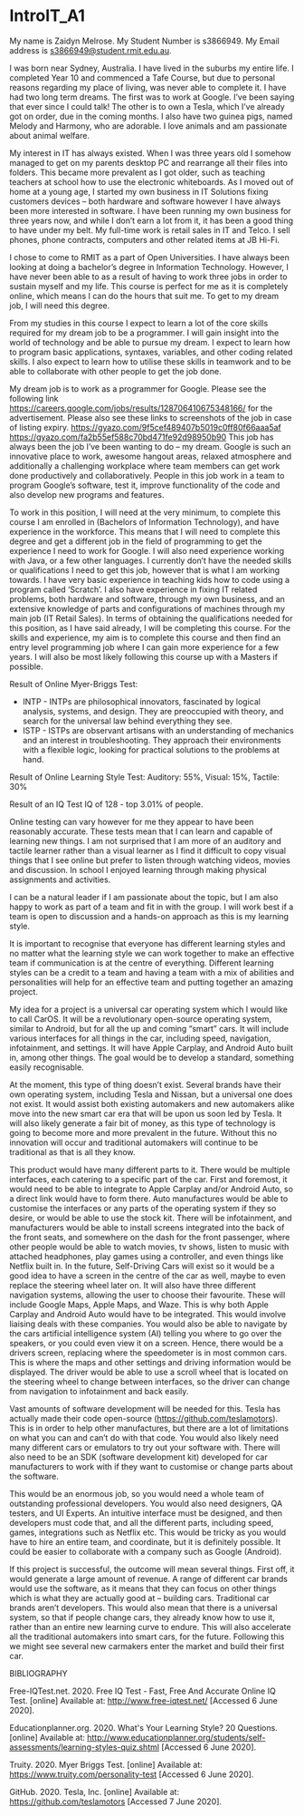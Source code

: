 # IntroIT_A1

My name is Zaidyn Melrose. My Student Number is s3866949. My Email address is s3866949@student.rmit.edu.au. 


I was born near Sydney, Australia.  I have lived in the suburbs my entire life. I completed Year 10 and commenced a Tafe Course, but due to personal reasons regarding my place of living, was never able to complete it. I have had two long term dreams. The first was to work at Google. I’ve been saying that ever since I could talk! The other is to own a Tesla, which I’ve already got on order, due in the coming months. I also have two guinea pigs, named Melody and Harmony, who are adorable. I love animals and am passionate about animal welfare.


My interest in IT has always existed. When I was three years old I somehow managed to get on my parents desktop PC and rearrange all their files into folders. This became more prevalent as I got older, such as teaching teachers at school how to use the electronic whiteboards.  As I moved out of home at a young age, I started my own business in IT Solutions fixing customers devices – both hardware and software however I have always been more interested in software. I have been running my own business for three years now, and while I don’t earn a lot from it, it has been a good thing to have under my belt. My full-time work is retail sales in IT and Telco. I sell phones, phone contracts, computers and other related items at JB Hi-Fi.


I chose to come to RMIT as a part of Open Universities. I have always been looking at doing a bachelor’s degree in Information Technology. However, I have never been able to as a result of having to work three jobs in order to sustain myself and my life. This course is perfect for me as it is completely online, which means I can do the hours that suit me.  To get to my dream job, I will need this degree.


From my studies in this course I expect to learn a lot of the core skills required for my dream job to be a programmer. I will gain insight into the world of technology and be able to pursue my dream. I expect to learn how to program basic applications, syntaxes, variables, and other coding related skills. I also expect to learn how to utilise these skills in teamwork and to be able to collaborate with other people to get the job done.


My dream job is to work as a programmer for Google. Please see the following link https://careers.google.com/jobs/results/128706410675348166/ for the advertisement. Please also see these links to screenshots of the job in case of listing expiry. https://gyazo.com/9f5cef489407b5019c0ff80f66aaa5af https://gyazo.com/fa2b55ef588c70bd471fe92d98950b90 
This job has always been the job I’ve been wanting to do – my dream. Google is such an innovative place to work, awesome hangout areas, relaxed atmosphere and additionally a challenging workplace where team members can get work done productively and collaboratively.  People in this job work in a team to program Google’s software, test it, improve functionality of the code and also develop new programs and features. 


To work in this position, I will need at the very minimum, to complete this course I am enrolled in (Bachelors of Information Technology), and have experience in the workforce. This means that I will need to complete this degree and get a different job in the field of programming to get the experience I need to work for Google. I will also need experience working with Java, or a few other languages. I currently don’t have the needed skills or qualifications I need to get this job, however that is what I am working towards. I have very basic experience in teaching kids how to code using a program called ‘Scratch’. I also have experience in fixing IT related problems, both hardware and software, through my own business, and an extensive knowledge of parts and configurations of machines through my main job (IT Retail Sales). In terms of obtaining the qualifications needed for this position, as I have said already, I will be completing this course. For the skills and experience, my aim is to complete this course and then find an entry level programming job where I can gain more experience for a few years. I will also be most likely following this course up with a Masters if possible.


Result of Online Myer-Briggs Test:
- INTP - INTPs are philosophical innovators, fascinated by logical analysis, systems, and design. They are preoccupied with theory, and search for the universal law behind everything they see.
- ISTP - ISTPs are observant artisans with an understanding of mechanics and an interest in troubleshooting. They approach their environments with a flexible logic, looking for practical solutions to the problems at hand.


Result of Online Learning Style Test:
Auditory: 55%, Visual: 15%, Tactile: 30%


Result of an IQ Test
IQ of 128 - top 3.01% of people.


Online testing can vary however for me they appear to have been reasonably accurate. These tests mean that I can learn and capable of learning new things. I am not surprised that I am more of an auditory and tactile learner rather than a visual learner as I find it difficult to copy visual things that I see online but prefer to listen through watching videos, movies and discussion. In school I enjoyed learning through making physical assignments and activities. 


I can be a natural leader if I am passionate about the topic, but I am also happy to work as part of a team and fit in with the group.  I will work best if a team is open to discussion and a hands-on approach as this is my learning style. 


It is important to recognise that everyone has different learning styles and no matter what the learning style we can work together to make an effective team if communication is at the centre of everything. Different learning styles can be a credit to a team and having a team with a mix of abilities and personalities will help for an effective team and putting together an amazing project.


My idea for a project is a universal car operating system which I would like to call CarOS. It will be a revolutionary open-source operating system, similar to Android, but for all the up and coming “smart” cars. It will include various interfaces for all things in the car, including speed, navigation, infotainment, and settings. It will have Apple Carplay, and Android Auto built in, among other things. The goal would be to develop a standard, something easily recognisable.


At the moment, this type of thing doesn’t exist. Several brands have their own operating system, including Tesla and Nissan, but a universal one does not exist. It would assist both existing automakers and new automakers alike move into the new smart car era that will be upon us soon led by Tesla. It will also likely generate a fair bit of money, as this type of technology is going to become more and more prevalent in the future. Without this no innovation will occur and traditional automakers will continue to be traditional as that is all they know.


This product would have many different parts to it. There would be multiple interfaces, each catering to a specific part of the car. First and foremost, it would need to be able to integrate to Apple Carplay and/or Android Auto, so a direct link would have to form there. Auto manufactures would be able to customise the interfaces or any parts of the operating system if they so desire, or would be able to use the stock kit. There will be infotainment, and manufacturers would be able to install screens integrated into the back of the front seats, and somewhere on the dash for the front passenger, where other people would be able to watch movies, tv shows, listen to music with attached headphones, play games using a controller, and even things like Netflix built in. In the future, Self-Driving Cars will exist so it would be a good idea to have a screen in the centre of the car as well, maybe to even replace the steering wheel later on. It will also have three different navigation systems, allowing the user to choose their favourite. These will include Google Maps, Apple Maps, and Waze. This is why both Apple Carplay and Android Auto would have to be integrated. This would involve liaising deals with these companies. You would also be able to navigate by the cars artificial intelligence system (AI) telling you where to go over the speakers, or you could even view it on a screen. Hence, there would be a drivers screen, replacing where the speedometer is in most common cars. This is where the maps and other settings and driving information would be displayed. The driver would be able to use a scroll wheel that is located on the steering wheel to change between interfaces, so the driver can change from navigation to infotainment and back easily. 


Vast amounts of software development will be needed for this. Tesla has actually made their code open-source (https://github.com/teslamotors). This is in order to help other manufactures, but there are a lot of limitations on what you can and can’t do with that code. You would also likely need many different cars or emulators to try out your software with. There will also need to be an SDK (software development kit) developed for car manufacturers to work with if they want to customise or change parts about the software.


This would be an enormous job, so you would need a whole team of outstanding professional developers. You would also need designers, QA testers, and UI Experts. An intuitive interface must be designed, and then developers must code that, and all the different parts, including speed, games, integrations such as Netflix etc. This would be tricky as you would have to hire an entire team, and coordinate, but it is definitely possible. It could be easier to collaborate with a company such as Google (Android).


If this project is successful, the outcome will mean several things. First off, it would generate a large amount of revenue.  A range of different car brands would use the software, as it means that they can focus on other things which is what they are actually good at – building cars. Traditional car brands aren’t developers. This would also mean that there is a universal system, so that if people change cars, they already know how to use it, rather than an entire new learning curve to endure. This will also accelerate all the traditional automakers into smart cars, for the future. Following this we might see several new carmakers enter the market and build their first car.



BIBLIOGRAPHY

Free-IQTest.net. 2020. Free IQ Test - Fast, Free And Accurate Online IQ Test. [online] Available at: <http://www.free-iqtest.net/> [Accessed 6 June 2020].

Educationplanner.org. 2020. What's Your Learning Style? 20 Questions. [online] Available at: <http://www.educationplanner.org/students/self-assessments/learning-styles-quiz.shtml> [Accessed 6 June 2020].

Truity. 2020. Myer Briggs Test. [online] Available at: <https://www.truity.com/personality-test> [Accessed 6 June 2020].

GitHub. 2020. Tesla, Inc. [online] Available at: <https://github.com/teslamotors> [Accessed 7 June 2020].
